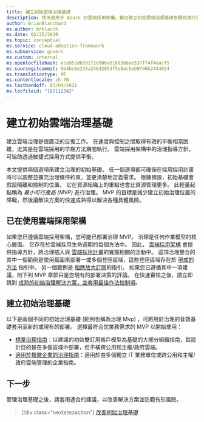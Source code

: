 ```yaml
---
title: 建立初始雲端治理基礎
description: 使用適用于 Azure 的雲端採用架構，藉由建立初始雲端治理基礎來開始進行雲端治理。
author: BrianBlanchard
ms.author: brblanch
ms.date: 02/25/2020
ms.topic: conceptual
ms.service: cloud-adoption-framework
ms.subservice: govern
ms.custom: internal
ms.openlocfilehash: eca952db591f2d906a5189566ee537ff4f4eacf5
ms.sourcegitcommit: 9e4bc0e233a24642853f5e8acbeb9746b2444024
ms.translationtype: MT
ms.contentlocale: zh-TW
ms.lasthandoff: 03/04/2021
ms.locfileid: "102112342"
---
```

# <a name="establish-an-initial-cloud-governance-foundation"></a>建立初始雲端治理基礎

建立雲端治理是很廣泛的反復工作。 在速度與控制之間取得有效的平衡相當困難，尤其是在雲端採用的早期方法期間執行。 雲端採用架構中的治理指導方針，可協助透過敏捷式採用方式提供平衡。

本文提供兩個選項來建立治理的初始基礎。 任一個選項都可確保在採用採用計畫時可以調整並擴充治理條件約束，並更清楚地定義需求。 根據預設，初始基礎會假設隔離和控制的位置。 它在資源組織上的重點也會比資源管理更多。 此輕量起點稱為 *最小可行產品 (MVP)* 進行治理。 MVP 的目標是減少建立初始治理位置的障礙，然後讓解決方案的快速成熟得以解決各種具體風險。

## <a name="already-using-the-cloud-adoption-framework"></a>已在使用雲端採用架構

如果您已遵循雲端採用架構，您可能已部署治理 MVP。 治理是任何作業模型的核心層面。 它存在於雲端採用生命週期的每個方法中。 因此， [雲端採用架構](../index.yml) 會提供指導方針，將治理插入與 [雲端採用計畫](../plan/index.md)的實施相關的活動中。 這項治理整合的其中一個範例是使用藍圖來部署一或多個登陸區域，這些登陸區域存在於 [現成的方法](../ready/index.md) 指引中。 另一個範例是 [相應放大訂閱](../ready/azure-best-practices/scale-subscriptions.md)的指引。 如果您已遵循其中一項建議，則下列 MVP 章節只是您現有的部署決策的評論。 在快速審核之後，請立即跳到 [成熟的初始治理解決方案，並套用最佳作法控制項](./foundation-improvements.md)。

## <a name="establish-an-initial-governance-foundation"></a>建立初始治理基礎

以下是兩個不同的初始治理基礎 (範例也稱為治理 Mvp) ，可將用於治理的音效基礎套用至新的或現有的部署。 選擇最符合您業務需求的 MVP 以開始使用：

- [標準治理指南](./guides/standard/index.md)：以建議的初始雙訂用帳戶模型為基礎的大部分組織指南，其設計目的是在多個區域中部署，但不橫跨公用和主權/政府雲端。
- [適用於複雜企業的治理指南](./guides/complex/index.md)：適用於由多個獨立 IT 業務單位或跨公用和主權/政府雲端管理的企業指南。

## <a name="next-steps"></a>下一步

管理治理基礎之後，請套用適合的建議，以改善解決方案並防範有形風險。

> [!div class="nextstepaction"]
> [改善初始治理基礎](./foundation-improvements.md)
